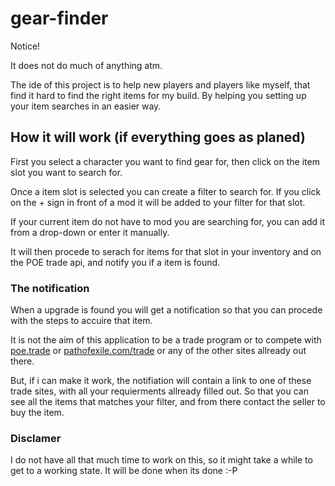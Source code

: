 # gear-finder

Notice! 

It does not do much of anything atm.

The ide of this project is to help new players and players like myself,
that find it hard to find the right items for my build. By helping you setting up your item searches in an easier way.

## How it will work (if everything goes as planed)

First you select a character you want to find gear for, then click on the item slot you want to search for.

Once a item slot is selected you can create a filter to search for. If you click on the + sign in front of a mod it will be added to your filter for that slot.

If your current item do not have to mod you are searching for, you can add it from a drop-down or enter it manually.

It will then procede to serach for items for that slot in your inventory and on the POE trade api, and notify you if a item is found.

### The notification

When a upgrade is found you will get a notification so that you can procede with the steps to accuire that item.

It is not the aim of this application to be a trade program or to compete with [poe.trade](http://poe.trade/) or [pathofexile.com/trade](https://www.pathofexile.com/trade) or any of the other sites allready out there.

But, if i can make it work, the notifiation will contain a link to one of these trade sites, with all your requierments allready filled out. So that you can see all the items that matches your filter, and from there contact the seller to buy the item.

### Disclamer

I do not have all that much time to work on this, so it might take a while to get to a working state. It will be done when its done :-P
